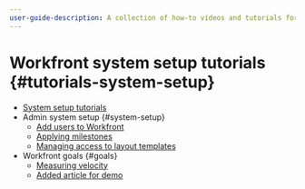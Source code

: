 ```yaml
---
user-guide-description: A collection of how-to videos and tutorials for Workfront.
---
```


# Workfront system setup tutorials {#tutorials-system-setup}

+ [System setup tutorials](overview.md)
+ Admin system setup {#system-setup}
  + [Add users to Workfront](admin-system-setups/add-users-to-workfront.md)
  + [Applying milestones](admin-system-setups/applying-milestones.md)
  + [Managing access to layout templates](admin-system-setups/assign-and-manage-acess-to-layout-templates.md)
+ Workfront goals {#goals}
  + [Measuring velocity](workfront-goals/introduction-to-workfront-goals.md)
  + [Added article for demo](workfront-goals/define-where-workfront-goals-fits-in-with-your-work-life-cycle.md)

<!--
Articles must be added to this TOC file in order to render.

The first item in the list should be a link to an article. This is your guide's home page.

Use this list format to specify links to articles and section headings that expand and collapse in the left rail of the user guide.

An article link CANNOT be used as a section heading.
-->
